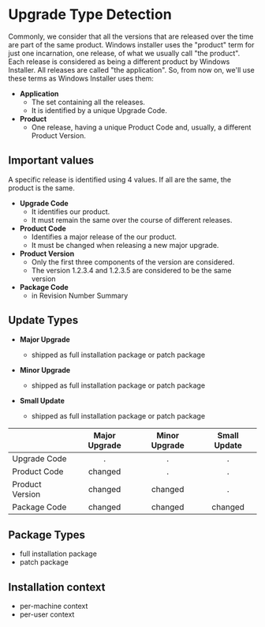 # Upgrade Type Detection

Commonly, we consider that all the versions that are released over the time are part of the same product. Windows installer uses the "product" term for just one incarnation, one release, of what we usually call "the product". Each release is considered as being a different product by Windows Installer. All releases are called "the application". So, from now on,  we'll use these terms as Windows Installer uses them:

- **Application**
  - The set containing all the releases.
  - It is identified by a unique Upgrade Code.
- **Product**
  - One release, having a unique Product Code and, usually, a different Product Version.

## Important values

A specific release is identified using 4 values. If all are the same, the product is the same.

- **Upgrade Code**
  - It identifies our product.
  - It must remain the same over the course of different releases.
- **Product Code**
  - Identifies a major release of the our product.
  - It must be changed when releasing a new major upgrade.
- **Product Version**
  - Only the first three components of the version are considered.
  - The version 1.2.3.4 and 1.2.3.5 are considered to be the same version
- **Package Code**
  - in Revision Number Summary

## Update Types

- **Major Upgrade**
  - shipped as full installation package or patch package

- **Minor Upgrade**
  - shipped as full installation package or patch package

- **Small Update**
  - shipped as full installation package or patch package

|                 | Major Upgrade | Minor Upgrade | Small Update |
| --------------- | :-----------: | :-----------: | :----------: |
| Upgrade Code    |       .       |       .       |      .       |
| Product Code    |    changed    |       .       |      .       |
| Product Version |    changed    |    changed    |      .       |
| Package Code    |    changed    |    changed    |   changed    |

## Package Types

- full installation package
- patch package

## Installation context

- per-machine context
- per-user context
